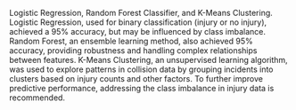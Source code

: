 Logistic Regression, Random Forest Classifier, and K-Means Clustering. Logistic Regression, used for binary classification (injury or no injury), achieved a 95% accuracy, but may be influenced by class imbalance. Random Forest, an ensemble learning method, also achieved 95% accuracy, providing robustness and handling complex relationships between features. K-Means Clustering, an unsupervised learning algorithm, was used to explore patterns in collision data by grouping incidents into clusters based on injury counts and other factors. To further improve predictive performance, addressing the class imbalance in injury data is recommended.
